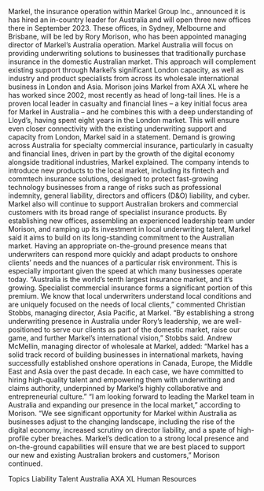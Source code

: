 Markel, the insurance operation within Markel Group Inc., announced it is has hired an in-country leader for Australia and will open three new offices there in September 2023.
These offices, in Sydney, Melbourne and Brisbane, will be led by Rory Morison, who has been appointed managing director of Markel’s Australia operation.
Markel Australia will focus on providing underwriting solutions to businesses that traditionally purchase insurance in the domestic Australian market. This approach will complement existing support through Markel’s significant London capacity, as well as industry and product specialists from across its wholesale international business in London and Asia.
Morison joins Markel from AXA XL where he has worked since 2002, most recently as head of long-tail lines. He is a proven local leader in casualty and financial lines – a key initial focus area for Markel in Australia – and he combines this with a deep understanding of Lloyd’s, having spent eight years in the London market.
This will ensure even closer connectivity with the existing underwriting support and capacity from London, Markel said in a statement.
Demand is growing across Australia for specialty commercial insurance, particularly in casualty and financial lines, driven in part by the growth of the digital economy alongside traditional industries, Markel explained.
The company intends to introduce new products to the local market, including its fintech and commtech insurance solutions, designed to protect fast-growing technology businesses from a range of risks such as professional indemnity, general liability, directors and officers (D&O) liability, and cyber. Markel also will continue to support Australian brokers and commercial customers with its broad range of specialist insurance products.
By establishing new offices, assembling an experienced leadership team under Morison, and ramping up its investment in local underwriting talent, Markel said it aims to build on its long-standing commitment to the Australian market.
Having an appropriate on-the-ground presence means that underwriters can respond more quickly and adapt products to onshore clients’ needs and the nuances of a particular risk environment. This is especially important given the speed at which many businesses operate today.
“Australia is the world’s tenth largest insurance market, and it’s growing. Specialist commercial insurance forms a significant portion of this premium. We know that local underwriters understand local conditions and are uniquely focused on the needs of local clients,” commented Christian Stobbs, managing director, Asia Pacific, at Markel.
“By establishing a strong underwriting presence in Australia under Rory’s leadership, we are well-positioned to serve our clients as part of the domestic market, raise our game, and further Markel’s international vision,” Stobbs said.
Andrew McMellin, managing director of wholesale at Markel, added: “Markel has a solid track record of building businesses in international markets, having successfully established onshore operations in Canada, Europe, the Middle East and Asia over the past decade. In each case, we have committed to hiring high-quality talent and empowering them with underwriting and claims authority, underpinned by Markel’s highly collaborative and entrepreneurial culture.”
“I am looking forward to leading the Markel team in Australia and expanding our presence in the local market,” according to Morison.
“We see significant opportunity for Markel within Australia as businesses adjust to the changing landscape, including the rise of the digital economy, increased scrutiny on director liability, and a spate of high-profile cyber breaches. Markel’s dedication to a strong local presence and on-the-ground capabilities will ensure that we are best placed to support our new and existing Australian brokers and customers,” Morison continued.

Topics
Liability
Talent
Australia
AXA XL
Human Resources
